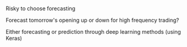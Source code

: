 ###


Risky to choose forecasting



Forecast tomorrow's opening up or down for high frequency trading?


Either forecasting or prediction through deep learning methods (using Keras)


